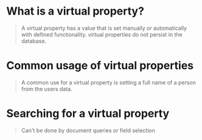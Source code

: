 # What is a virtual property?

> A virtual property has a value that is set manually or automatically with defined functionality. virtual properties do not persist in the database.

# Common usage of virtual properties

> A common use for a virtual property is setting a full name of a person from the users data.

# Searching for a virtual property

> Can't be done by document queries or field selection